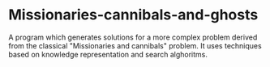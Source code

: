 # Missionaries-cannibals-and-ghosts
A program which generates solutions for a more complex problem derived from the classical "Missionaries and cannibals" problem. It uses techniques based on knowledge representation and search alghoritms.
